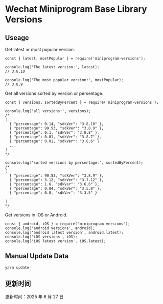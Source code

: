 
# Wechat Miniprogram Base Library Versions

## Useage

Get latest or most popular version:

```;
const { latest, mostPopular } = require('miniprogram-versions');

console.log('The latest version:', latest);
// 3.8.10

console.log('The most popular version:', mostPopular);
// 3.8.9

```

Get all versions sorted by version or persentage.

```
const { versions, sortedByPercent } = require('miniprogram-versions');

console.log('all versions:', versions);
/*
[
  { "percentage": 0.14, "sdkVer": "3.8.10" },
  { "percentage": 90.53, "sdkVer": "3.8.9" },
  { "percentage": 0.1, "sdkVer": "3.8.8" },
  { "percentage": 0.01, "sdkVer": "3.8.7" },
  { "percentage": 0.01, "sdkVer": "3.8.6" }
  ...
]
*/

console.log('sorted versions by persentage:', sortedByPercent);
/*
[
  { "percentage": 90.53, "sdkVer": "3.8.9" },
  { "percentage": 3.12, "sdkVer": "3.7.12" },
  { "percentage": 1.6, "sdkVer": "3.6.6" },
  { "percentage": 0.84, "sdkVer": "3.5.8" },
  { "percentage": 0.8, "sdkVer": "3.3.5" }
  ...
]
*/
```

Get versions in iOS or Android.

```
const { android, iOS } = require('miniprogram-versions');
console.log('android versions', android);
console.log('android latest version', android.latest);
console.log('iOS versions', iOS);
console.log('iOS latest version', iOS.latest);
```

## Manual Update Data

```
yarn update
```

## 更新时间

更新时间：2025 年 6 月 27 日
